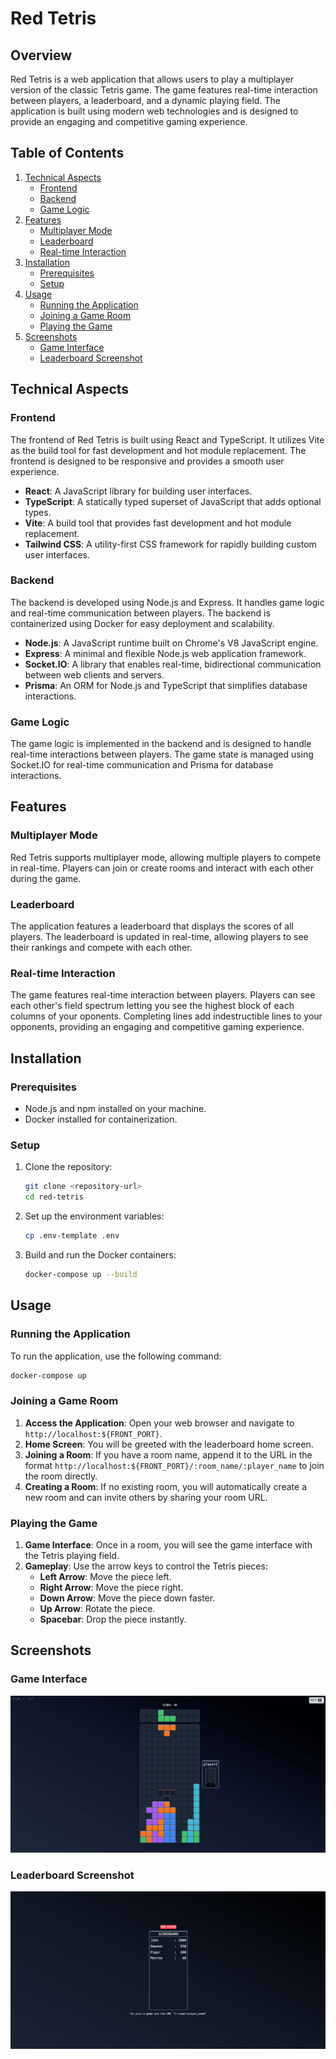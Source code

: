 # Red Tetris

## Overview

Red Tetris is a web application that allows users to play a multiplayer version of the classic Tetris game. The game features real-time interaction between players, a leaderboard, and a dynamic playing field. The application is built using modern web technologies and is designed to provide an engaging and competitive gaming experience.

## Table of Contents

1. [Technical Aspects](#technical-aspects)
   - [Frontend](#frontend)
   - [Backend](#backend)
   - [Game Logic](#game-logic)
2. [Features](#features)
   - [Multiplayer Mode](#multiplayer-mode)
   - [Leaderboard](#leaderboard)
   - [Real-time Interaction](#real-time-interaction)
3. [Installation](#installation)
   - [Prerequisites](#prerequisites)
   - [Setup](#setup)
4. [Usage](#usage)
   - [Running the Application](#running-the-application)
   - [Joining a Game Room](#joining-a-game-room)
   - [Playing the Game](#playing-the-game)
5. [Screenshots](#screenshots)
   - [Game Interface](#game-interface)
   - [Leaderboard Screenshot](#leaderboard-screenshot)

## Technical Aspects

### Frontend

The frontend of Red Tetris is built using React and TypeScript. It utilizes Vite as the build tool for fast development and hot module replacement. The frontend is designed to be responsive and provides a smooth user experience.

- **React**: A JavaScript library for building user interfaces.
- **TypeScript**: A statically typed superset of JavaScript that adds optional types.
- **Vite**: A build tool that provides fast development and hot module replacement.
- **Tailwind CSS**: A utility-first CSS framework for rapidly building custom user interfaces.

### Backend

The backend is developed using Node.js and Express. It handles game logic and real-time communication between players. The backend is containerized using Docker for easy deployment and scalability.

- **Node.js**: A JavaScript runtime built on Chrome's V8 JavaScript engine.
- **Express**: A minimal and flexible Node.js web application framework.
- **Socket.IO**: A library that enables real-time, bidirectional communication between web clients and servers.
- **Prisma**: An ORM for Node.js and TypeScript that simplifies database interactions.

### Game Logic

The game logic is implemented in the backend and is designed to handle real-time interactions between players. The game state is managed using Socket.IO for real-time communication and Prisma for database interactions.

## Features

### Multiplayer Mode

Red Tetris supports multiplayer mode, allowing multiple players to compete in real-time. Players can join or create rooms and interact with each other during the game.

### Leaderboard

The application features a leaderboard that displays the scores of all players. The leaderboard is updated in real-time, allowing players to see their rankings and compete with each other.

### Real-time Interaction

The game features real-time interaction between players. Players can see each other's field spectrum letting you see the highest block of each columns of your oponents. Completing lines add indestructible lines to your opponents, providing an engaging and competitive gaming experience.

## Installation

### Prerequisites

- Node.js and npm installed on your machine.
- Docker installed for containerization.

### Setup

1. Clone the repository:

   ```bash
   git clone <repository-url>
   cd red-tetris
   ```

2. Set up the environment variables:

   ```bash
   cp .env-template .env
   ```

3. Build and run the Docker containers:
   ```bash
   docker-compose up --build
   ```

## Usage

### Running the Application

To run the application, use the following command:

```bash
docker-compose up
```

### Joining a Game Room

1. **Access the Application**: Open your web browser and navigate to `http://localhost:${FRONT_PORT}`.
2. **Home Screen**: You will be greeted with the leaderboard home screen.
3. **Joining a Room**: If you have a room name, append it to the URL in the format `http://localhost:${FRONT_PORT}/:room_name/:player_name` to join the room directly.
4. **Creating a Room**: If no existing room, you will automatically create a new room and can invite others by sharing your room URL.

### Playing the Game

1. **Game Interface**: Once in a room, you will see the game interface with the Tetris playing field.
2. **Gameplay**: Use the arrow keys to control the Tetris pieces:
   - **Left Arrow**: Move the piece left.
   - **Right Arrow**: Move the piece right.
   - **Down Arrow**: Move the piece down faster.
   - **Up Arrow**: Rotate the piece.
   - **Spacebar**: Drop the piece instantly.

## Screenshots

### Game Interface

![Game Interface](screenshots/RED-TERTIS-playfield.png)

### Leaderboard Screenshot

![Leaderboard](screenshots/RED-TETRIS-scoreboard.png)
